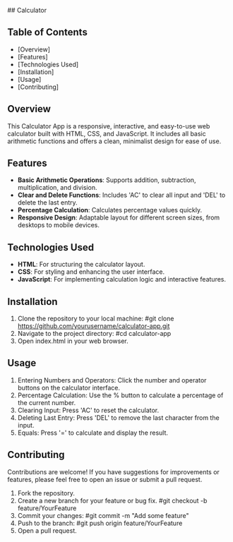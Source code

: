 ​‍‌‌‍‍‍‍## Calculator

## Table of Contents
- [Overview]
- [Features]
- [Technologies Used]
- [Installation]
- [Usage]
- [Contributing]

## Overview
This Calculator App is a responsive, interactive, and easy-to-use web calculator built with HTML, CSS, and JavaScript. It includes all basic arithmetic functions and offers a clean, minimalist design for ease of use.

## Features
- **Basic Arithmetic Operations**: Supports addition, subtraction, multiplication, and division.
- **Clear and Delete Functions**: Includes 'AC' to clear all input and 'DEL' to delete the last entry.
- **Percentage Calculation**: Calculates percentage values quickly.
- **Responsive Design**: Adaptable layout for different screen sizes, from desktops to mobile devices.

## Technologies Used
- **HTML**: For structuring the calculator layout.
- **CSS**: For styling and enhancing the user interface.
- **JavaScript**: For implementing calculation logic and interactive features.

## Installation
1. Clone the repository to your local machine:
   #git clone https://github.com/yourusername/calculator-app.git
2. Navigate to the project directory:
   #cd calculator-app
3. Open index.html in your web browser.

## Usage
1. Entering Numbers and Operators: Click the number and operator buttons on the calculator interface.
2. Percentage Calculation: Use the % button to calculate a percentage of the current number.
3. Clearing Input: Press 'AC' to reset the calculator.
4. Deleting Last Entry: Press 'DEL' to remove the last character from the input.
5. Equals: Press '=' to calculate and display the result.

## Contributing
Contributions are welcome! If you have suggestions for improvements or features, please feel free to open an issue or submit a pull request.

1. Fork the repository.
2. Create a new branch for your feature or bug fix.
   #git checkout -b feature/YourFeature
3. Commit your changes:
   #git commit -m "Add some feature"
4. Push to the branch:
   #git push origin feature/YourFeature
5. Open a pull request.
